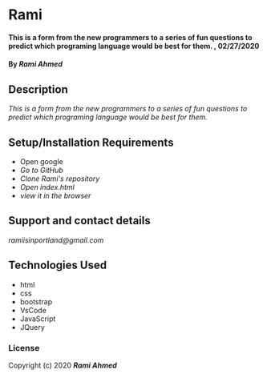 # Rami 

#### This is a form from the new programmers to a series of fun questions to predict which programing language would be best for them. , 02/27/2020

#### By _Rami Ahmed_

## Description

_This is a form from the new programmers to a series of fun questions to predict which programing language would be best for them._

## Setup/Installation Requirements

* Open google 
* _Go to GitHub_
* _Clone Rami's repository_
* _Open index.html_
* _view it in the browser_




## Support and contact details

_ramiisinportland@gmail.com_

## Technologies Used

* html 
* css 
* bootstrap
* VsCode
* JavaScript
* JQuery




### License
Copyright (c) 2020 **_Rami Ahmed_**
